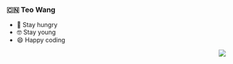 ### :cn: Teo Wang
- 🤔 Stay hungry
- 🤓 Stay young
- 😄 Happy coding
<img align="right" src="https://github-readme-stats.vercel.app/api?username=ou-taku14&show_icons=true&icon_color=0366d6&text_color=24292e&bg_color=ffffff&hide_title=true" />

<!--
**ou-taku14/ou-taku14** is a ✨ _special_ ✨ repository because its `README.md` (this file) appears on your GitHub profile.

Here are some ideas to get you started:

- 🔭 I’m currently working on ...
- 🌱 I’m currently learning ...
- 👯 I’m looking to collaborate on ...
- 🤔 I’m looking for help with ...
- 💬 Ask me about ...
- 📫 How to reach me: ...
- 😄 Pronouns: ...
- ⚡ Fun fact: ...
-->
